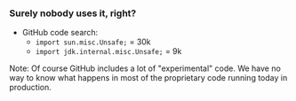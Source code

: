 <!-- markdownlint-disable MD041 -->

### Surely nobody uses it, right?

- GitHub code search:
  - `import sun.misc.Unsafe;` = 30k
  - `import jdk.internal.misc.Unsafe;` = 9k

Note: Of course GitHub includes a lot of "experimental" code. We have
no way to know what happens in most of the proprietary code running
today in production.
